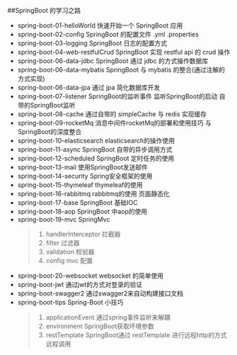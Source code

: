 ##SpringBoot 的学习之路
* spring-boot-01-helloWorld      快速开始一个 SpringBoot 应用
* spring-boot-02-config          SpringBoot 的配置文件 .yml .properties 
* spring-boot-03-logging         SpringBoot 日志的配置方式
* spring-boot-04-web-restfulCrud SpringBoot 实现 restful api 的 crud 操作
* spring-boot-06-data-jdbc       SpringBoot 通过 jdbc 的方式操作数据库
* spring-boot-06-data-mybatis    SpringBoot 与 mybatis 的整合(通过注解的方式实现)
* spring-boot-06-data-jpa        通过 jpa 简化数据库开发
* spring-boot-07-listener        SpringBoot的监听事件 监听SpringBoot的启动 自带的SpringBoot监听
* spring-boot-08-cache           通过自带的 simpleCache 与 redis 实现缓存
* spring-boot-09-rocketMq        消息中间件rocketMq的部署和使用技巧 与SpringBoot的深度整合
* spring-boot-10-elasticsearch   elasticsearch的操作使用
* spring-boot-11-async           SpringBoot 自带的异步调用方式
* spring-boot-12-scheduled       SpringBoot 定时任务的使用
* spring-boot-13-mail            使用SpringBoot发送邮件
* spring-boot-14-security        Spring安全框架的使用
* spring-boot-15-thymeleaf       thymeleaf的使用
* spring-boot-16-rabbitmq        rabbitmq的使用    页面静态化
* spring-boot-17-base            SpringBoot 基础IOC 
* spring-boot-18-aop             SpringBoot 中aop的使用
* spring-boot-19-mvc             SpringMvc
     > 1) handlerInterceptor          拦截器
     > 2) filter                      过滤器
     > 3) validation                  校验器
     > 4) config                      mvc 配置
* spring-boot-20-websocket       websocket 的简单使用
* spring-boot-jwt                通过jwt的方式对登录的验证 
* spring-boot-swagger2           通过swagger2来自动构建接口文档
* spring-boot-tips               Spring-Boot 小技巧
    > 1) applicationEvent            通过spring事件监听来解耦
    > 2) environment                 SpringBoot获取环境参数
    > 3) restTemplate                SpringBoot通过 restTemplate 进行远程http的方式远程调用
